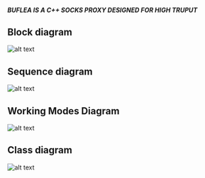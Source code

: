 ##### BUFLEA IS A C++ SOCKS PROXY DESIGNED FOR HIGH TRUPUT


## Block diagram

![alt text](https://github.com/comarius/buflea/blob/master/tuls/buflea-block.png "buflea")

## Sequence diagram

![alt text](https://github.com/comarius/buflea/blob/master/tuls/bufleaflow.png "buflea")

## Working Modes Diagram 

![alt text](https://github.com/comarius/buflea/blob/master/tuls/bufleamodes.png "buflea")

## Class diagram
![alt text](https://github.com/comarius/buflea/blob/master/tuls/bufleaclass.png "buflea")

